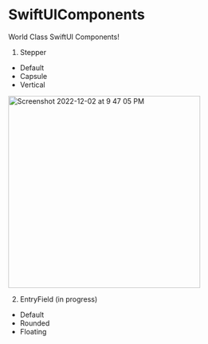# SwiftUIComponents

World Class SwiftUI Components!

1. Stepper
 - Default
 - Capsule
 - Vertical


<img width="385" alt="Screenshot 2022-12-02 at 9 47 05 PM" src="https://user-images.githubusercontent.com/119468818/205426418-fa7aff88-5dc0-4115-b72a-0ab2a664350b.png">

2. EntryField (in progress)
 - Default
 - Rounded
 - Floating
